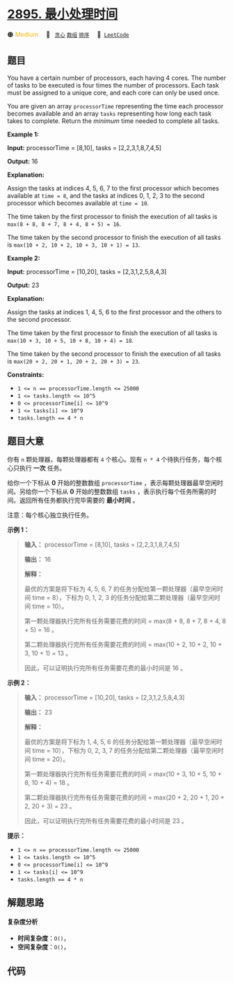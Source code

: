 # [2895. 最小处理时间](https://leetcode.com/problems/minimum-processing-time)

🟠 <font color=#ffb800>Medium</font>&emsp; 🔖&ensp; [`贪心`](/tag/greedy.md) [`数组`](/tag/array.md) [`排序`](/tag/sorting.md)&emsp; 🔗&ensp;[`LeetCode`](https://leetcode.com/problems/minimum-processing-time)

## 题目

You have a certain number of processors, each having 4 cores. The number of
tasks to be executed is four times the number of processors. Each task must be
assigned to a unique core, and each core can only be used once.

You are given an array `processorTime` representing the time each processor
becomes available and an array `tasks` representing how long each task takes
to complete. Return the _minimum_ time needed to complete all tasks.



**Example 1:**

**Input:** processorTime = [8,10], tasks = [2,2,3,1,8,7,4,5]

**Output:** 16

**Explanation:**

Assign the tasks at indices 4, 5, 6, 7 to the first processor which becomes
available at `time = 8`, and the tasks at indices 0, 1, 2, 3 to the second
processor which becomes available at `time = 10`.

The time taken by the first processor to finish the execution of all tasks is
`max(8 + 8, 8 + 7, 8 + 4, 8 + 5) = 16`.

The time taken by the second processor to finish the execution of all tasks is
`max(10 + 2, 10 + 2, 10 + 3, 10 + 1) = 13`.

**Example 2:**

**Input:** processorTime = [10,20], tasks = [2,3,1,2,5,8,4,3]

**Output:** 23

**Explanation:**

Assign the tasks at indices 1, 4, 5, 6 to the first processor and the others
to the second processor.

The time taken by the first processor to finish the execution of all tasks is
`max(10 + 3, 10 + 5, 10 + 8, 10 + 4) = 18`.

The time taken by the second processor to finish the execution of all tasks is
`max(20 + 2, 20 + 1, 20 + 2, 20 + 3) = 23`.



**Constraints:**

  * `1 <= n == processorTime.length <= 25000`
  * `1 <= tasks.length <= 10^5`
  * `0 <= processorTime[i] <= 10^9`
  * `1 <= tasks[i] <= 10^9`
  * `tasks.length == 4 * n`


## 题目大意

你有 `n` 颗处理器，每颗处理器都有 `4` 个核心。现有 `n * 4` 个待执行任务，每个核心只执行 **一次**  任务。

给你一个下标从 **0** 开始的整数数组 `processorTime` ，表示每颗处理器最早空闲时间。另给你一个下标从 **0** 开始的整数数组
`tasks` ，表示执行每个任务所需的时间。返回所有任务都执行完毕需要的 **最小时间** 。

注意：每个核心独立执行任务。



**示例 1：**

> 
> 
> 
> 
> 
> **输入：** processorTime = [8,10], tasks = [2,2,3,1,8,7,4,5]
> 
> **输出：** 16
> 
> **解释：**
> 
> 最优的方案是将下标为 4, 5, 6, 7 的任务分配给第一颗处理器（最早空闲时间 time = 8），下标为 0, 1, 2, 3 的任务分配给第二颗处理器（最早空闲时间 time = 10）。 
> 
> 第一颗处理器执行完所有任务需要花费的时间 = max(8 + 8, 8 + 7, 8 + 4, 8 + 5) = 16 。
> 
> 第二颗处理器执行完所有任务需要花费的时间 = max(10 + 2, 10 + 2, 10 + 3, 10 + 1) = 13 。
> 
> 因此，可以证明执行完所有任务需要花费的最小时间是 16 。

**示例 2：**

> 
> 
> 
> 
> 
> **输入：** processorTime = [10,20], tasks = [2,3,1,2,5,8,4,3]
> 
> **输出：** 23
> 
> **解释：**
> 
> 最优的方案是将下标为 1, 4, 5, 6 的任务分配给第一颗处理器（最早空闲时间 time = 10），下标为 0, 2, 3, 7 的任务分配给第二颗处理器（最早空闲时间 time = 20）。 
> 
> 第一颗处理器执行完所有任务需要花费的时间 = max(10 + 3, 10 + 5, 10 + 8, 10 + 4) = 18 。 
> 
> 第二颗处理器执行完所有任务需要花费的时间 = max(20 + 2, 20 + 1, 20 + 2, 20 + 3) = 23 。 
> 
> 因此，可以证明执行完所有任务需要花费的最小时间是 23 。
> 
> 



**提示：**

  * `1 <= n == processorTime.length <= 25000`
  * `1 <= tasks.length <= 10^5`
  * `0 <= processorTime[i] <= 10^9`
  * `1 <= tasks[i] <= 10^9`
  * `tasks.length == 4 * n`


## 解题思路

#### 复杂度分析

- **时间复杂度**：`O()`，
- **空间复杂度**：`O()`，

## 代码

```javascript

```